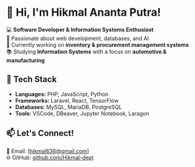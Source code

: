 # 👋 Hi, I'm Hikmal Ananta Putra!

💻 **Software Developer & Information Systems Enthusiast**  
🚀 Passionate about web development, databases, and AI  
🔧 Currently working on **inventory & procurement management systems**  
📚 Studying **Information Systems** with a focus on **automotive & manufacturing**  

## 🔨 Tech Stack
- **Languages:** PHP, JavaScript, Python  
- **Frameworks:** Laravel, React, TensorFlow  
- **Databases:** MySQL, MariaDB, PostgreSQL  
- **Tools:** VSCode, DBeaver, Jupyter Notebook, Laragon  

## 📫 Let's Connect!
📧 Email: [hikmal636@gmail.com]  
🌐 GitHub: [github.com/Hikmal-dept](https://github.com/Hikmaldev)  

